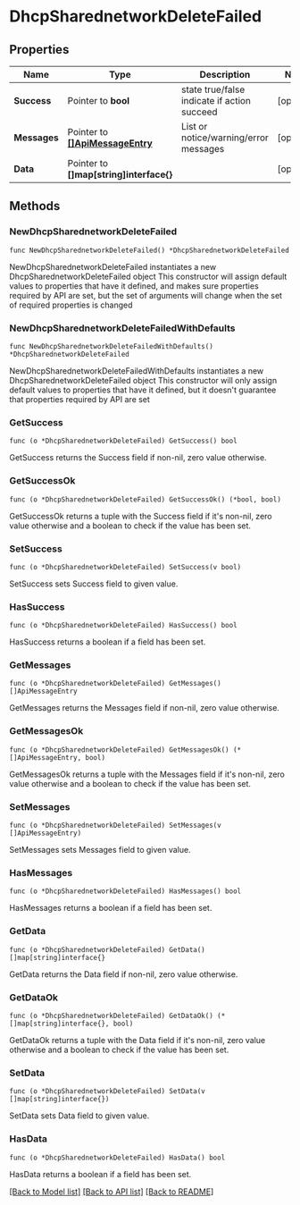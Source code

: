 # DhcpSharednetworkDeleteFailed

## Properties

Name | Type | Description | Notes
------------ | ------------- | ------------- | -------------
**Success** | Pointer to **bool** | state true/false indicate if action succeed | [optional] 
**Messages** | Pointer to [**[]ApiMessageEntry**](ApiMessageEntry.md) | List or notice/warning/error messages | [optional] 
**Data** | Pointer to **[]map[string]interface{}** |  | [optional] 

## Methods

### NewDhcpSharednetworkDeleteFailed

`func NewDhcpSharednetworkDeleteFailed() *DhcpSharednetworkDeleteFailed`

NewDhcpSharednetworkDeleteFailed instantiates a new DhcpSharednetworkDeleteFailed object
This constructor will assign default values to properties that have it defined,
and makes sure properties required by API are set, but the set of arguments
will change when the set of required properties is changed

### NewDhcpSharednetworkDeleteFailedWithDefaults

`func NewDhcpSharednetworkDeleteFailedWithDefaults() *DhcpSharednetworkDeleteFailed`

NewDhcpSharednetworkDeleteFailedWithDefaults instantiates a new DhcpSharednetworkDeleteFailed object
This constructor will only assign default values to properties that have it defined,
but it doesn't guarantee that properties required by API are set

### GetSuccess

`func (o *DhcpSharednetworkDeleteFailed) GetSuccess() bool`

GetSuccess returns the Success field if non-nil, zero value otherwise.

### GetSuccessOk

`func (o *DhcpSharednetworkDeleteFailed) GetSuccessOk() (*bool, bool)`

GetSuccessOk returns a tuple with the Success field if it's non-nil, zero value otherwise
and a boolean to check if the value has been set.

### SetSuccess

`func (o *DhcpSharednetworkDeleteFailed) SetSuccess(v bool)`

SetSuccess sets Success field to given value.

### HasSuccess

`func (o *DhcpSharednetworkDeleteFailed) HasSuccess() bool`

HasSuccess returns a boolean if a field has been set.

### GetMessages

`func (o *DhcpSharednetworkDeleteFailed) GetMessages() []ApiMessageEntry`

GetMessages returns the Messages field if non-nil, zero value otherwise.

### GetMessagesOk

`func (o *DhcpSharednetworkDeleteFailed) GetMessagesOk() (*[]ApiMessageEntry, bool)`

GetMessagesOk returns a tuple with the Messages field if it's non-nil, zero value otherwise
and a boolean to check if the value has been set.

### SetMessages

`func (o *DhcpSharednetworkDeleteFailed) SetMessages(v []ApiMessageEntry)`

SetMessages sets Messages field to given value.

### HasMessages

`func (o *DhcpSharednetworkDeleteFailed) HasMessages() bool`

HasMessages returns a boolean if a field has been set.

### GetData

`func (o *DhcpSharednetworkDeleteFailed) GetData() []map[string]interface{}`

GetData returns the Data field if non-nil, zero value otherwise.

### GetDataOk

`func (o *DhcpSharednetworkDeleteFailed) GetDataOk() (*[]map[string]interface{}, bool)`

GetDataOk returns a tuple with the Data field if it's non-nil, zero value otherwise
and a boolean to check if the value has been set.

### SetData

`func (o *DhcpSharednetworkDeleteFailed) SetData(v []map[string]interface{})`

SetData sets Data field to given value.

### HasData

`func (o *DhcpSharednetworkDeleteFailed) HasData() bool`

HasData returns a boolean if a field has been set.


[[Back to Model list]](../README.md#documentation-for-models) [[Back to API list]](../README.md#documentation-for-api-endpoints) [[Back to README]](../README.md)


